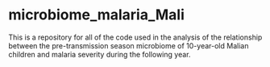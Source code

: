 # microbiome_malaria_Mali
This is a repository for all of the code used in the analysis of the relationship between the pre-transmission season microbiome of 10-year-old Malian children and malaria severity during the following year.
